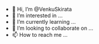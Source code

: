 - 👋 Hi, I’m @VenkuSkirata
- 👀 I’m interested in ...
- 🌱 I’m currently learning ...
- 💞️ I’m looking to collaborate on ...
- 📫 How to reach me ...

<!---
VenkuSkirata/VenkuSkirata is a ✨ special ✨ repository because its `README.md` (this file) appears on your GitHub profile.
You can click the Preview link to take a look at your changes.
--->
